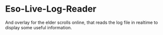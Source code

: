 # Eso-Live-Log-Reader
And overlay for the elder scrolls online, that reads the log file in realtime to display some useful information.
